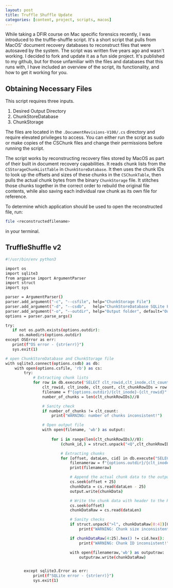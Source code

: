 ```yaml
---
layout: post
title: Truffle Shuffle Update
categories: [content, project, scripts, macos]
---
```


While taking a DFIR course on Mac specific forensics recently, I was introduced to the truffle-shuffle script. It's a short script that pulls from MacOS' document recovery databases to reconstruct files that were autosaved by the system. The script was written five years ago and wasn't working. I decided to fork and update it as a fun side project. It's published to my github, but for those unfamiliar with the files and databases that this runs with, I have included an overview of the script, its functionality, and how to get it working for you.

## Obtaining Necessary Files

This script requires three inputs.

1. Desired Output Directory  
2. ChunkStoreDatabase  
3. ChunkStorage  

The files are located in the `.DocumentRevisions-V100/.cs` directory and require elevated privileges to access. You can either run the script as sudo or make copies of the CSChunk files and change their permissions before running the script.

The script works by reconstructing recovery files stored by MacOS as part of their built in document recovery capabilities. It reads chunk lists from the `CSStorageChunkListTable` in `ChunkStoreDatabase`. It then uses the chunk IDs to look up the offsets and sizes of these chunks in the `CSChunkTable`, then pulls the actual chunk bytes from the binary `ChunkStorage` file. It stitches those chunks together in the correct order to rebuild the original file contents, while also saving each individual raw chunk as its own file for reference.

To determine which application should be used to open the reconstructed file, run:

```bash
file <reconstructedfilename>
```
in your terminal. 

## TruffleShuffle v2

```bash
#!/usr/bin/env python3

import os
import sqlite3
from argparse import ArgumentParser
import struct
import sys

parser = ArgumentParser()
parser.add_argument("-c", "--csfile", help="ChunkStorage File")
parser.add_argument("-d", "--csdb",   help="ChunkStoreDatabase SQLite File")
parser.add_argument("-o", "--outdir", help="Output folder", default="Output")
options = parser.parse_args()

try:
   if not os.path.exists(options.outdir):
      os.makedirs(options.outdir)
except OSError as err:
   print(f"OS error - {str(err)}")
   sys.exit(1)

# open ChunkStoreDatabase and ChunkStorage file
with sqlite3.connect(options.csdb) as db:
    with open(options.csfile, 'rb') as cs:
        try:
            # Extracting chunk lists
            for row in db.execute('SELECT clt_rowid,clt_inode,clt_count,clt_chunkRowIDs FROM CSStorageChunkListTable'):
                clt_rowid, clt_inode, clt_count, clt_chunkRowIDs = row
                filename = f"{options.outdir}/{clt_inode}-{clt_rowid}"
                number_of_chunks = len(clt_chunkRowIDs)//8

                # Sanity check
                if number_of_chunks != clt_count:
                    print("WARNING: number of chunks inconsistent!")

                # Open output file            
                with open(filename, 'wb') as output:
                
                    for i in range(len(clt_chunkRowIDs)//8):
                        (chunk_id,) = struct.unpack("<Q",clt_chunkRowIDs[i*8:i*8+8])

                        # Extracting chunks
                        for [offset, dataLen, cid] in db.execute("SELECT offset,dataLen,cid from CSChunkTable where ct_rowid = ?", (chunk_id,)):
                            filenameraw = f"{options.outdir}/{clt_inode}-{clt_rowid}-{chunk_id}-raw" 
                            print(filenameraw)

                            # Append the actual chunk data to the output file
                            cs.seek(offset + 25)
                            chunkData = cs.read(dataLen - 25)
                            output.write(chunkData)

                            # Write the chunk data with header to the RAW output file
                            cs.seek(offset)
                            chunkDataRaw = cs.read(dataLen)

                            # Sanity checks
                            if struct.unpack(">l", chunkDataRaw[0:4])[0] != dataLen:
                                print("WARNING: Chunk size inconsistent!")

                            if chunkDataRaw[4:25].hex() != cid.hex():
                                print("WARNING: Chunk ID inconsistent!")

                            with open(filenameraw,'wb') as outputraw:
                                outputraw.write(chunkDataRaw)


        except sqlite3.Error as err:
            print(f"SQLite error - {str(err)}")
            sys.exit(1)
